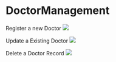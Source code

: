 # DoctorManagement
Register a new Doctor
![](GifDemo/DoctorRegister:ReadTable.gif)

Update a Existing Doctor
![](GifDemo/DoctorUpdate.gif)

Delete a Doctor Record
![](GifDemo/DoctorDelete.gif)
